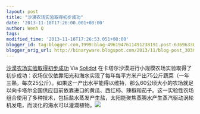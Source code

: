 ```yaml
---
layout: post
title: "沙漠农场实验取得初步成功"
date: '2013-11-18T17:26:00.001+08:00'
author: Wenh Q
tags:
modified_time: '2013-11-18T17:26:53.051+08:00'
blogger_id: tag:blogger.com,1999:blog-4961947611491238191.post-6369633618000142101
blogger_orig_url: http://binaryware.blogspot.com/2013/11/blog-post_3030.html
---
```

[沙漠农场实验取得初步成功](http://solidot.org.feedsportal.com/c/33236/f/556826/s/3395906c/sc/26/l/0L0Ssolidot0Borg0Cstory0Dsid0F3720A1/story01.htm)
Via [Solidot](http://www.solidot.org/)
在卡塔尔沙漠进行小规模农场实验取得了初步成功：农场仅仅依靠阳光和海水实现了每年每平方米产出75公斤蔬菜（一年三熟，每次25公斤）。如果这一产出水平能得以维持，那么60公顷大小的农场就足以向卡塔尔全国供应目前依靠进口的黄瓜、西红柿、辣椒和茄子。这一实验性农场组合使用了多种技术，包括盐水蒸发产生盐，太阳能聚焦蒸腾水产生蒸汽驱动涡轮机发电，而淡化的海水可以灌溉植物。![](http://solidot.org.feedsportal.com/c/33236/f/556826/s/3395906c/sc/26/mf.gif)

